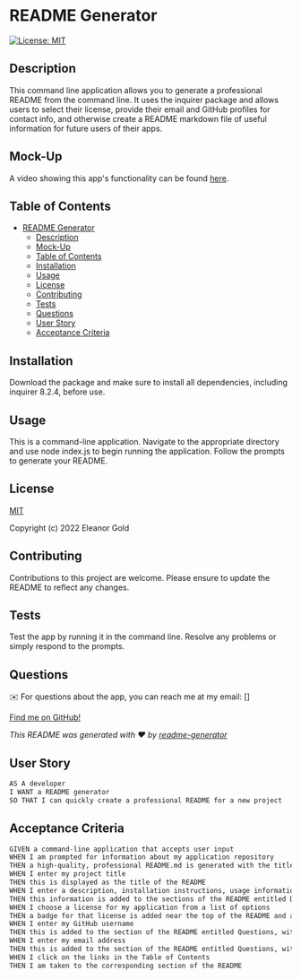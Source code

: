# README Generator
[![License: MIT](https://img.shields.io/badge/License-MIT-yellow.svg)](https://opensource.org/licenses/MIT)

## Description
This command line application allows you to generate a professional README from the command line. It uses the inquirer package and allows users to select their license, provide their email and GitHub profiles for contact info, and otherwise create a README markdown file of useful information for future users of their apps.

## Mock-Up
A video showing this app's functionality can be found [here](https://drive.google.com/file/d/1H8qy5Vy5XKNUxEuKerSFoO3ZjLm4YZ3d/view?usp=sharing).

## Table of Contents

- [README Generator](#readme-generator)
  - [Description](#description)
  - [Mock-Up](#mock-up)
  - [Table of Contents](#table-of-contents)
  - [Installation](#installation)
  - [Usage](#usage)
  - [License](#license)
  - [Contributing](#contributing)
  - [Tests](#tests)
  - [Questions](#questions)
  - [User Story](#user-story)
  - [Acceptance Criteria](#acceptance-criteria)

## Installation
Download the package and make sure to install all dependencies, including inquirer 8.2.4, before use.

## Usage
This is a command-line application. Navigate to the appropriate directory and use node index.js to begin running the application. Follow the prompts to generate your README.

## License
[MIT](https://choosealicense.com/licenses/mit/)

Copyright (c) 2022 Eleanor Gold

## Contributing
Contributions to this project are welcome. Please ensure to update the README to reflect any changes.
  
## Tests
Test the app by running it in the command line. Resolve any problems or simply respond to the prompts.

## Questions
✉️ For questions about the app, you can reach me at my email: []

[Find me on GitHub!](https://github.com/aurumbright)

_This README was generated with ❤️ by [readme-generator](https://github.com/aurumbright/readme-generator)_


## User Story

```md
AS A developer
I WANT a README generator
SO THAT I can quickly create a professional README for a new project
```

## Acceptance Criteria

```md
GIVEN a command-line application that accepts user input
WHEN I am prompted for information about my application repository
THEN a high-quality, professional README.md is generated with the title of my project and sections entitled Description, Table of Contents, Installation, Usage, License, Contributing, Tests, and Questions
WHEN I enter my project title
THEN this is displayed as the title of the README
WHEN I enter a description, installation instructions, usage information, contribution guidelines, and test instructions
THEN this information is added to the sections of the README entitled Description, Installation, Usage, Contributing, and Tests
WHEN I choose a license for my application from a list of options
THEN a badge for that license is added near the top of the README and a notice is added to the section of the README entitled License that explains which license the application is covered under
WHEN I enter my GitHub username
THEN this is added to the section of the README entitled Questions, with a link to my GitHub profile
WHEN I enter my email address
THEN this is added to the section of the README entitled Questions, with instructions on how to reach me with additional questions
WHEN I click on the links in the Table of Contents
THEN I am taken to the corresponding section of the README
